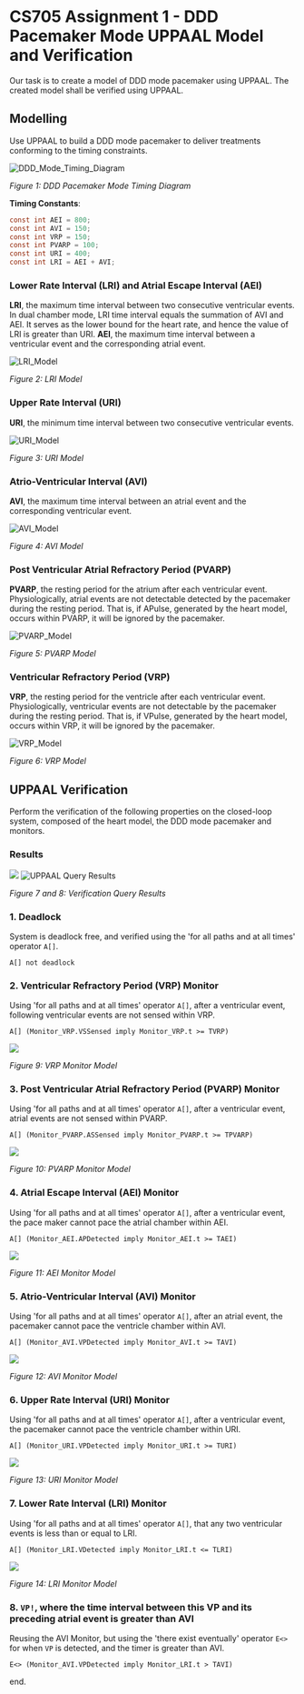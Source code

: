 # CS705 Assignment 1 - DDD Pacemaker Mode UPPAAL Model and Verification

Our task is to create a model of DDD mode pacemaker using UPPAAL. The created model shall be verified using UPPAAL.

## Modelling
Use UPPAAL to build a DDD mode pacemaker to deliver treatments conforming to the timing constraints.

![DDD_Mode_Timing_Diagram](resources/ddd_timing_diagram.png)

*Figure 1: DDD Pacemaker Mode Timing Diagram*

**Timing Constants**:
``` c
const int AEI = 800; 
const int AVI = 150; 
const int VRP = 150; 
const int PVARP = 100; 
const int URI = 400; 
const int LRI = AEI + AVI;
```

### Lower Rate Interval (LRI) and Atrial Escape Interval (AEI)
**LRI**, the maximum time interval between two consecutive ventricular events. In dual chamber mode, LRI time interval equals the summation of AVI and AEI. It serves as the lower bound for the heart rate, and hence the value of LRI is greater than URI.
**AEI**, the maximum time interval between a ventricular event and the corresponding atrial event.

![LRI_Model](resources/LRI.png)

*Figure 2: LRI Model*

### Upper Rate Interval (URI)
**URI**, the minimum time interval between two consecutive ventricular events.

![URI_Model](resources/URI.png)

*Figure 3: URI Model*

### Atrio-Ventricular Interval (AVI)
**AVI**, the maximum time interval between an atrial event and the corresponding ventricular event. 

![AVI_Model](resources/AVI.png)

*Figure 4: AVI Model*

### Post Ventricular Atrial Refractory Period (PVARP)
**PVARP**, the resting period for the atrium after each ventricular event. Physiologically, atrial events are not detectable detected by the pacemaker during the resting period. That is, if APulse, generated by the heart model, occurs within PVARP, it will be ignored by the pacemaker. 

![PVARP_Model](resources/PVARP.png)

*Figure 5: PVARP Model*

### Ventricular Refractory Period (VRP)
**VRP**, the resting period for the ventricle after each ventricular event. Physiologically, ventricular events are not detectable by the pacemaker during the resting period. That is, if VPulse, generated by the heart model, occurs within VRP, it will be ignored by the pacemaker. 

![VRP_Model](resources/VRP.png)

*Figure 6: VRP Model*

## UPPAAL Verification
Perform the verification of the following properties on the closed-loop system, composed of the heart model, the DDD mode pacemaker and monitors.

### Results
![](resources/query_results_comments.png)
![UPPAAL Query Results](resources/query_results.png)

*Figure 7 and 8: Verification Query Results*

### 1. Deadlock
System is deadlock free, and verified using the 'for all paths and at all times' operator `A[]`.
```
A[] not deadlock
```

### 2. Ventricular Refractory Period (VRP) Monitor
Using 'for all paths and at all times' operator `A[]`, after a ventricular event, following ventricular events are not sensed within VRP.
```
A[] (Monitor_VRP.VSSensed imply Monitor_VRP.t >= TVRP)
```
![](resources/VRP_Monitor.png)

*Figure 9: VRP Monitor Model*

### 3. Post Ventricular Atrial Refractory Period (PVARP) Monitor
Using 'for all paths and at all times' operator `A[]`, after a ventricular event, atrial events are not sensed within PVARP.
```
A[] (Monitor_PVARP.ASSensed imply Monitor_PVARP.t >= TPVARP)
```
![](resources/PVARP_Monitor.png)

*Figure 10: PVARP Monitor Model*

### 4. Atrial Escape Interval (AEI) Monitor
Using 'for all paths and at all times' operator `A[]`, after a ventricular event, the pace maker cannot pace the atrial chamber within AEI.
```
A[] (Monitor_AEI.APDetected imply Monitor_AEI.t >= TAEI)
```
![](resources/AEI_Monitor.png)

*Figure 11: AEI Monitor Model*

### 5. Atrio-Ventricular Interval (AVI) Monitor
Using 'for all paths and at all times' operator `A[]`, after an atrial event, the pacemaker cannot pace the ventricle chamber within AVI.
```
A[] (Monitor_AVI.VPDetected imply Monitor_AVI.t >= TAVI)
```

![](resources/AVI_Monitor.png)

*Figure 12: AVI Monitor Model*

### 6. Upper Rate Interval (URI) Monitor
Using 'for all paths and at all times' operator `A[]`, after a ventricular event, the pacemaker cannot pace the ventricle chamber within URI.
```
A[] (Monitor_URI.VPDetected imply Monitor_URI.t >= TURI)
```

![](resources/URI_Monitor.png)

*Figure 13: URI Monitor Model*

### 7. Lower Rate Interval (LRI) Monitor
Using 'for all paths and at all times' operator `A[]`, that any two ventricular events is less than or equal to LRI.
```
A[] (Monitor_LRI.VDetected imply Monitor_LRI.t <= TLRI)
```
![](resources/LRI_Monitor.png)

*Figure 14: LRI Monitor Model*

### 8. `VP!`, where the time interval between this VP and its preceding atrial event is greater than AVI
Reusing the AVI Monitor, but using the 'there exist eventually' operator `E<>` for when `VP` is detected, and the timer is greater than AVI.

```
E<> (Monitor_AVI.VPDetected imply Monitor_LRI.t > TAVI)
```

end.